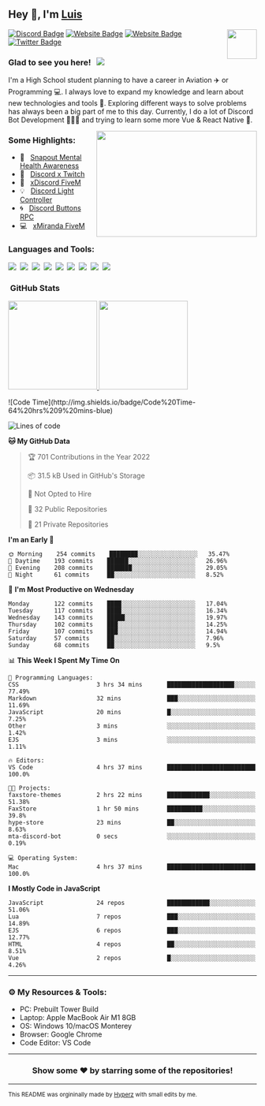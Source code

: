 ## Hey 👋, I'm [Luis](https://hypnoticsiege.net/) 

<img align="right" height="60" width="60" alt="" src="https://hypnoticsiege.net/images/uploads/logo.png" />

[![Discord Badge](https://img.shields.io/badge/-Discord-000000?style=flat-square&logo=Discord&logoColor=white)](https://hypnoticsiege.net/discord)
[![Website Badge](https://img.shields.io/badge/Snowside-000000?style=flat-square&logo=snowpack&logoColor=blue)](https://hypnoticsiege.net/snowside)
[![Website Badge](https://img.shields.io/badge/Website-000000?style=flat-square&logo=google-chrome&logoColor=white)](https://hypnoticsiege.net/)
[![Twitter Badge](https://img.shields.io/badge/-Twitter-000000?style=flat-square&logo=Twitter&logoColor=blue)](https://twitter.com/hypnoticsiege)

### Glad to see you here! &nbsp; ![](https://komarev.com/ghpvc/?username=HypnoticSiege&label=Views&color=blue&style=plastic) 

I'm a High School student planning to have a career in Aviation ✈️ or Programming 💻. I always love to expand my knowledge and learn about new technologies and tools 🔨.  Exploring different ways to solve problems has always been a big part of me to this day. Currently, I do a lot of Discord Bot Development 👨🏻‍💻 and trying to learn some more Vue & React Native 👀.

<img align="right" height="215" width="325" alt="" src="https://cdn.dribbble.com/users/416610/screenshots/4801105/coding_desk_flat_vector_ui_ux_design_illustration_motion_animation_gif2.gif" />


### Some Highlights:

- 📌 &nbsp; [Snapout Mental Health Awareness](https://snapout.nl/)
- 🚀 &nbsp; [Discord x Twitch](https://github.com/HypnoticSiege/Discord-x-Twitch)
- 🏫 &nbsp; [xDiscord FiveM](https://github.com/HypnoticSiege/xDiscord)
- 💡 &nbsp; [Discord Light Controller](https://github.com/HypnoticSiege/discord-light-controller)
- 🌀 &nbsp; [Discord Buttons RPC](https://github.com/HypnoticSiege/Discord-Buttons-RPC)
- 💻 &nbsp; [xMiranda FiveM](https://github.com/HypnoticSiege/xMiranda)

### Languages and Tools:

![](https://img.shields.io/badge/JavaScript-000000?style=for-the-badge&logo=javascript&logoColor=yellow)&nbsp;
![](https://img.shields.io/badge/Node.js-000000?style=for-the-badge&logo=node.js&logoColor=green)&nbsp;
![](https://img.shields.io/badge/HTML5-000000?style=for-the-badge&logo=html5&logoColor=orange)&nbsp;
![](https://img.shields.io/badge/CSS3-000000?style=for-the-badge&logo=css3&logoColor=blue)&nbsp;
![](https://img.shields.io/badge/Typescript-000000?style=for-the-badge&logo=typescript&logoColor=blue)&nbsp;
![](https://img.shields.io/badge/Windows-000000?style=for-the-badge&logo=windows&logoColor=blue)&nbsp;
![](https://img.shields.io/badge/Linux-000000?style=for-the-badge&logo=linux&logoColor=orange)&nbsp;
![](https://img.shields.io/badge/Discord-000000?style=for-the-badge&logo=discord&logoColor=white)&nbsp;
![](https://img.shields.io/badge/GitHub-000000?style=for-the-badge&logo=github&logoColor=white)&nbsp;

### &nbsp;GitHub Stats

<p align="left">
<a href="https://github.com/HypnoticSiege">
  <img height="180em" src="https://github-readme-stats-eight-theta.vercel.app/api?username=HypnoticSiege&show_icons=true&theme=react&include_all_commits=true&count_private=true"/>
  <img height="180em" src="https://github-readme-stats-eight-theta.vercel.app/api/top-langs/?username=HypnoticSiege&layout=compact&langs_count=8&theme=react"/>
  </a>
</p>
<!--START_SECTION:waka-->
![Code Time](http://img.shields.io/badge/Code%20Time-64%20hrs%209%20mins-blue)

![Lines of code](https://img.shields.io/badge/From%20Hello%20World%20I%27ve%20Written-112%20Thousand%20lines%20of%20code-blue)

**🐱 My GitHub Data** 

> 🏆 701 Contributions in the Year 2022
 > 
> 📦 31.5 kB Used in GitHub's Storage 
 > 
> 🚫 Not Opted to Hire
 > 
> 📜 32 Public Repositories 
 > 
> 🔑 21 Private Repositories  
 > 
**I'm an Early 🐤** 

```text
🌞 Morning    254 commits    ████████░░░░░░░░░░░░░░░░░   35.47% 
🌆 Daytime    193 commits    ██████░░░░░░░░░░░░░░░░░░░   26.96% 
🌃 Evening    208 commits    ███████░░░░░░░░░░░░░░░░░░   29.05% 
🌙 Night      61 commits     ██░░░░░░░░░░░░░░░░░░░░░░░   8.52%

```
📅 **I'm Most Productive on Wednesday** 

```text
Monday       122 commits    ████░░░░░░░░░░░░░░░░░░░░░   17.04% 
Tuesday      117 commits    ████░░░░░░░░░░░░░░░░░░░░░   16.34% 
Wednesday    143 commits    █████░░░░░░░░░░░░░░░░░░░░   19.97% 
Thursday     102 commits    ███░░░░░░░░░░░░░░░░░░░░░░   14.25% 
Friday       107 commits    ███░░░░░░░░░░░░░░░░░░░░░░   14.94% 
Saturday     57 commits     ██░░░░░░░░░░░░░░░░░░░░░░░   7.96% 
Sunday       68 commits     ██░░░░░░░░░░░░░░░░░░░░░░░   9.5%

```


📊 **This Week I Spent My Time On** 

```text
💬 Programming Languages: 
CSS                      3 hrs 34 mins       ███████████████████░░░░░░   77.49% 
Markdown                 32 mins             ███░░░░░░░░░░░░░░░░░░░░░░   11.69% 
JavaScript               20 mins             █░░░░░░░░░░░░░░░░░░░░░░░░   7.25% 
Other                    3 mins              ░░░░░░░░░░░░░░░░░░░░░░░░░   1.42% 
EJS                      3 mins              ░░░░░░░░░░░░░░░░░░░░░░░░░   1.11%

🔥 Editors: 
VS Code                  4 hrs 37 mins       █████████████████████████   100.0%

🐱‍💻 Projects: 
faxstore-themes          2 hrs 22 mins       ████████████░░░░░░░░░░░░░   51.38% 
FaxStore                 1 hr 50 mins        ██████████░░░░░░░░░░░░░░░   39.8% 
hype-store               23 mins             ██░░░░░░░░░░░░░░░░░░░░░░░   8.63% 
mta-discord-bot          0 secs              ░░░░░░░░░░░░░░░░░░░░░░░░░   0.19%

💻 Operating System: 
Mac                      4 hrs 37 mins       █████████████████████████   100.0%

```

**I Mostly Code in JavaScript** 

```text
JavaScript               24 repos            ████████████░░░░░░░░░░░░░   51.06% 
Lua                      7 repos             ███░░░░░░░░░░░░░░░░░░░░░░   14.89% 
EJS                      6 repos             ███░░░░░░░░░░░░░░░░░░░░░░   12.77% 
HTML                     4 repos             ██░░░░░░░░░░░░░░░░░░░░░░░   8.51% 
Vue                      2 repos             █░░░░░░░░░░░░░░░░░░░░░░░░   4.26%

```



<!--END_SECTION:waka-->

---

### ⚙️ My Resources & Tools:

- PC: Prebuilt Tower Build
- Laptop: Apple MacBook Air M1 8GB
- OS: Windows 10/macOS Monterey
- Browser: Google Chrome
- Code Editor: VS Code

---

<h3 align=center>Show some ❤️ by starring some of the repositories!</h3>

---
<small>This README was orgininally made by <a href="https://hyperz.net/">Hyperz</a> with small edits by me.</small>
